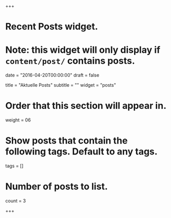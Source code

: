 +++
# Recent Posts widget.
# Note: this widget will only display if `content/post/` contains posts.

date = "2016-04-20T00:00:00"
draft = false

title = "Aktuelle Posts"
subtitle = ""
widget = "posts"

# Order that this section will appear in.
weight = 06

# Show posts that contain the following tags. Default to any tags.
tags = []

# Number of posts to list.
count = 3

+++

